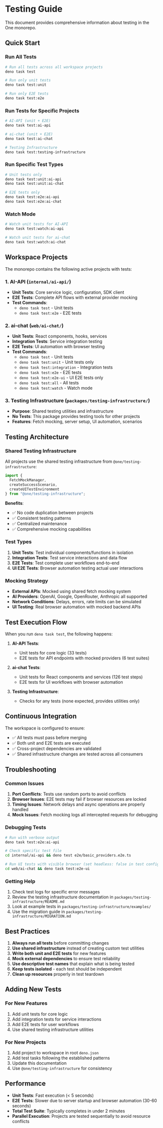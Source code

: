 # Testing Guide

This document provides comprehensive information about testing in the One monorepo.

## Quick Start

### Run All Tests
```bash
# Run all tests across all workspace projects
deno task test

# Run only unit tests
deno task test:unit

# Run only E2E tests
deno task test:e2e
```

### Run Tests for Specific Projects
```bash
# AI-API (unit + E2E)
deno task test:ai-api

# ai-chat (unit + E2E)
deno task test:ai-chat

# Testing Infrastructure
deno task test:testing-infrastructure
```

### Run Specific Test Types
```bash
# Unit tests only
deno task test:unit:ai-api
deno task test:unit:ai-chat

# E2E tests only
deno task test:e2e:ai-api
deno task test:e2e:ai-chat
```

### Watch Mode
```bash
# Watch unit tests for AI-API
deno task test:watch:ai-api

# Watch unit tests for ai-chat
deno task test:watch:ai-chat
```

## Workspace Projects

The monorepo contains the following active projects with tests:

### 1. AI-API (`internal/ai-api/`)
- **Unit Tests**: Core service logic, configuration, SDK client
- **E2E Tests**: Complete API flows with external provider mocking
- **Test Commands**:
  - `deno task test` - Unit tests
  - `deno task test:e2e` - E2E tests

### 2. ai-chat (`web/ai-chat/`)
- **Unit Tests**: React components, hooks, services
- **Integration Tests**: Service integration testing
- **E2E Tests**: UI automation with browser testing
- **Test Commands**:
  - `deno task test` - Unit tests
  - `deno task test:unit` - Unit tests only
  - `deno task test:integration` - Integration tests
  - `deno task test:e2e` - E2E tests
  - `deno task test:e2e-ui` - UI E2E tests only
  - `deno task test:all` - All tests
  - `deno task test:watch` - Watch mode

### 3. Testing Infrastructure (`packages/testing-infrastructure/`)
- **Purpose**: Shared testing utilities and infrastructure
- **No Tests**: This package provides testing tools for other projects
- **Features**: Fetch mocking, server setup, UI automation, scenarios

## Testing Architecture

### Shared Testing Infrastructure

All projects use the shared testing infrastructure from `@one/testing-infrastructure`:

```typescript
import { 
  FetchMockManager, 
  createSuccessScenario,
  createUITestEnvironment 
} from "@one/testing-infrastructure";
```

**Benefits**:
- ✅ No code duplication between projects
- ✅ Consistent testing patterns
- ✅ Centralized maintenance
- ✅ Comprehensive mocking capabilities

### Test Types

1. **Unit Tests**: Test individual components/functions in isolation
2. **Integration Tests**: Test service interactions and data flow
3. **E2E Tests**: Test complete user workflows end-to-end
4. **UI E2E Tests**: Browser automation testing actual user interactions

### Mocking Strategy

- **External APIs**: Mocked using shared fetch mocking system
- **AI Providers**: OpenAI, Google, OpenRouter, Anthropic all supported
- **Network Conditions**: Delays, errors, rate limits can be simulated
- **UI Testing**: Real browser automation with mocked backend APIs

## Test Execution Flow

When you run `deno task test`, the following happens:

1. **AI-API Tests**:
   - Unit tests for core logic (33 tests)
   - E2E tests for API endpoints with mocked providers (6 test suites)

2. **ai-chat Tests**:
   - Unit tests for React components and services (126 test steps)
   - E2E tests for UI workflows with browser automation

3. **Testing Infrastructure**:
   - Checks for any tests (none expected, provides utilities only)

## Continuous Integration

The workspace is configured to ensure:

- ✅ All tests must pass before merging
- ✅ Both unit and E2E tests are executed
- ✅ Cross-project dependencies are validated
- ✅ Shared infrastructure changes are tested across all consumers

## Troubleshooting

### Common Issues

1. **Port Conflicts**: Tests use random ports to avoid conflicts
2. **Browser Issues**: E2E tests may fail if browser resources are locked
3. **Timing Issues**: Network delays and async operations are properly handled
4. **Mock Issues**: Fetch mocking logs all intercepted requests for debugging

### Debugging Tests

```bash
# Run with verbose output
deno task test:e2e:ai-api

# Check specific test file
cd internal/ai-api && deno test e2e/basic_providers.e2e.ts

# Run UI tests with visible browser (set headless: false in test config)
cd web/ai-chat && deno task test:e2e-ui
```

### Getting Help

1. Check test logs for specific error messages
2. Review the testing infrastructure documentation in `packages/testing-infrastructure/README.md`
3. Look at example tests in `packages/testing-infrastructure/examples/`
4. Use the migration guide in `packages/testing-infrastructure/MIGRATION.md`

## Best Practices

1. **Always run all tests** before committing changes
2. **Use shared infrastructure** instead of creating custom test utilities
3. **Write both unit and E2E tests** for new features
4. **Mock external dependencies** to ensure test reliability
5. **Use descriptive test names** that explain what is being tested
6. **Keep tests isolated** - each test should be independent
7. **Clean up resources** properly in test teardown

## Adding New Tests

### For New Features
1. Add unit tests for core logic
2. Add integration tests for service interactions
3. Add E2E tests for user workflows
4. Use shared testing infrastructure utilities

### For New Projects
1. Add project to workspace in root `deno.json`
2. Add test tasks following the established patterns
3. Update this documentation
4. Use `@one/testing-infrastructure` for consistency

## Performance

- **Unit Tests**: Fast execution (< 5 seconds)
- **E2E Tests**: Slower due to server startup and browser automation (30-60 seconds)
- **Total Test Suite**: Typically completes in under 2 minutes
- **Parallel Execution**: Projects are tested sequentially to avoid resource conflicts
